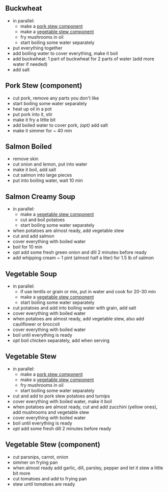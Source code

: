 ## Buckwheat

- in parallel:
  - make a [pork stew component](#pork-stew-component)
  - make a [vegetable stew component](#vegetable-stew-component)
  - fry mushrooms in oil
  - start boiling some water separately
- put everything together
- add boiling water to cover everything, make it boil
- add buckwheat: 1 part of buckwheat for 2 parts of water (add more water if needed)
- add salt

## Pork Stew (component)

- cut pork, remove any parts you don't like
- start boiling some water separately
- heat up oil in a pot
- put pork into it, stir
- make it fry a little bit
- add boiled water to cover pork, _(opt)_ add salt
- make it simmer for ~ 40 min

## Salmon Boiled

- remove skin
- cut onion and lemon, put into water
- make it boil, add salt
- cut salmon into large pieces
- put into boiling water, wait 10 min

## Salmon Creamy Soup

- in parallel:
  - make a [vegetable stew component](#vegetable-stew-component)
  - cut and boil potatoes
  - start boiling some water separately
- when potatoes are almost ready, add vegetable stew
- cut and add salmon
- cover everything with boiled water
- boil for 10 min
- _opt_ add some fresh green onion and dill 2 minutes before ready
- add whipping cream ~ 1 pint (almost half a liter) for 1.5 lb of salmon

## Vegetable Soup

- in parallel:
  - if use lentils or grain or mix, put in water and cook for 20-30 min
  - make a [vegetable stew component](#vegetable-stew-component)
  - start boiling some water separately
- cut potatoes and add into boiling water with grain, add salt
- cover everything with boiled water
- when potatoes are almost ready, add vegetable stew, also add cauliflower or broccoli
- cover everything with boiled water
- boil until everything is ready
- _opt_ boil chicken separately, add when serving

## Vegetable Stew

- in parallel:
  - make a [pork stew component](#pork-stew-component)
  - make a [vegetable stew component](#vegetable-stew-component)
  - fry mushrooms in oil
  - start boiling some water separately
- cut and add to pork stew potatoes and turnips
- cover everything with boiled water, make it boil
- when potatoes are almost ready, cut and add zucchini (yellow ones), add mushrooms and vegetable stew
- cover everything with boiled water
- boil until everything is ready
- _opt_ add some fresh dill 2 minutes before ready

## Vegetable Stew (component)

- cut parsnips, carrot, onion
- simmer on frying pan
- when almost ready add garlic, dill, parsley, pepper and let it stew a little bit more
- cut tomatoes and add to frying pan
- stew until tomatoes are ready
